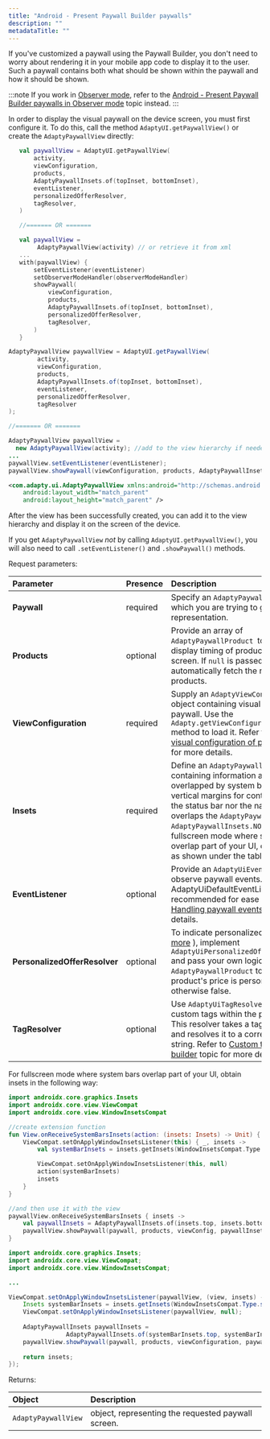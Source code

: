 ```yaml
---
title: "Android - Present Paywall Builder paywalls"
description: ""
metadataTitle: ""
---
```


If you've customized a paywall using the Paywall Builder, you don't need to worry about rendering it in your mobile app code to display it to the user. Such a paywall contains both what should be shown within the paywall and how it should be shown.

:::note
If you work in [Observer mode](observer-vs-full-mode), refer to the [Android - Present Paywall Builder paywalls in Observer mode](android-present-paywall-builder-paywalls-in-observer-mode) topic instead.
:::

In order to display the visual paywall on the device screen, you must first configure it. To do this, call the method `AdaptyUI.getPaywallView()` or create the `AdaptyPaywallView` directly:

```kotlin title="Kotlin"
   val paywallView = AdaptyUI.getPaywallView(
       activity,
       viewConfiguration,
       products,
       AdaptyPaywallInsets.of(topInset, bottomInset),
       eventListener,
       personalizedOfferResolver,
       tagResolver,
   )

   //======= OR =======

   val paywallView =
     	AdaptyPaywallView(activity) // or retrieve it from xml
   ...
   with(paywallView) {
       setEventListener(eventListener)
       setObserverModeHandler(observerModeHandler)
       showPaywall(
           viewConfiguration,
           products,
           AdaptyPaywallInsets.of(topInset, bottomInset),
           personalizedOfferResolver,
           tagResolver,
       )
   }
```
```java title="Java"
AdaptyPaywallView paywallView = AdaptyUI.getPaywallView(
        activity,
        viewConfiguration,
        products,
        AdaptyPaywallInsets.of(topInset, bottomInset),
        eventListener,
        personalizedOfferResolver,
        tagResolver
);

//======= OR =======

AdaptyPaywallView paywallView =
  new AdaptyPaywallView(activity); //add to the view hierarchy if needed, or you receive it from xml
...
paywallView.setEventListener(eventListener);
paywallView.showPaywall(viewConfiguration, products, AdaptyPaywallInsets.of(topInset, bottomInset), personalizedOfferResolver);
```
```xml title="Xml"
<com.adapty.ui.AdaptyPaywallView xmlns:android="http://schemas.android.com/apk/res/android"
    android:layout_width="match_parent"
    android:layout_height="match_parent" />
```

   After the view has been successfully created, you can add it to the view hierarchy and display it on the screen of the device.

If you get `AdaptyPaywallView` _not_ by calling `AdaptyUI.getPaywallView()`, you will also need to call `.setEventListener()` and `.showPaywall()` methods.

Request parameters:

| Parameter                     | Presence | Description                                                                                                                                                                                                                                                                                                                                                               |
| :---------------------------- | :------- | :------------------------------------------------------------------------------------------------------------------------------------------------------------------------------------------------------------------------------------------------------------------------------------------------------------------------------------------------------------------------ |
| **Paywall**                   | required | Specify an `AdaptyPaywall` object, for which you are trying to get a screen representation.                                                                                                                                                                                                                                                                               |
| **Products**                  | optional | Provide an array of `AdaptyPaywallProduct `to optimize the display timing of products on the screen. If `null` is passed, AdaptyUI will automatically fetch the required products.                                                                                                                                                                                        |
| **ViewConfiguration**         | required | Supply an `AdaptyViewConfiguration` object containing visual details of the paywall. Use the `Adapty.getViewConfiguration(paywall)` method to load it. Refer to [Fetch the visual configuration of paywall](get-pb-paywalls#fetch-the-view-configuration-of-paywall-designed-using-paywall-builder) topic for more details.                                           |
| **Insets**                    | required | Define an `AdaptyPaywallInsets` object containing information about the area overlapped by system bars, creating vertical margins for content. If neither the status bar nor the navigation bar overlaps the `AdaptyPaywallView`, pass `AdaptyPaywallInsets.NONE`. For fullscreen mode where system bars overlap part of your UI, obtain insets as shown under the table. |
| **EventListener**             | optional | Provide an `AdaptyUiEventListener` to observe paywall events. Extending AdaptyUiDefaultEventListener is recommended for ease of use. Refer to [Handling paywall events](android-handling-events)  topic for more details.                                                                                                                                             |
| **PersonalizedOfferResolver** | optional | To indicate personalized pricing ([read more](https://developer.android.com/google/play/billing/integrate#personalized-price)  ), implement `AdaptyUiPersonalizedOfferResolver`  and pass your own logic that maps `AdaptyPaywallProduct` to true if the product's price is personalized, otherwise false.                                                                |
| **TagResolver**               | optional | Use `AdaptyUiTagResolver` to resolve custom tags within the paywall text. This resolver takes a tag parameter and resolves it to a corresponding string. Refer to [Custom tags in paywall builder](custom-tags-in-paywall-builder)  topic for more details.                                                                                                           |

For fullscreen mode where system bars overlap part of your UI, obtain insets in the following way:

```kotlin title="Kotlin"
import androidx.core.graphics.Insets
import androidx.core.view.ViewCompat
import androidx.core.view.WindowInsetsCompat

//create extension function
fun View.onReceiveSystemBarsInsets(action: (insets: Insets) -> Unit) {
    ViewCompat.setOnApplyWindowInsetsListener(this) { _, insets ->
        val systemBarInsets = insets.getInsets(WindowInsetsCompat.Type.systemBars())

        ViewCompat.setOnApplyWindowInsetsListener(this, null)
        action(systemBarInsets)
        insets
    }
}

//and then use it with the view
paywallView.onReceiveSystemBarsInsets { insets ->
    val paywallInsets = AdaptyPaywallInsets.of(insets.top, insets.bottom)
    paywallView.showPaywall(paywall, products, viewConfig, paywallInsets, productTitleResolver)
}

```
```java title="Java"
import androidx.core.graphics.Insets;
import androidx.core.view.ViewCompat;
import androidx.core.view.WindowInsetsCompat;

...

ViewCompat.setOnApplyWindowInsetsListener(paywallView, (view, insets) -> {
    Insets systemBarInsets = insets.getInsets(WindowInsetsCompat.Type.systemBars());
    ViewCompat.setOnApplyWindowInsetsListener(paywallView, null);
  
    AdaptyPaywallInsets paywallInsets =
      			AdaptyPaywallInsets.of(systemBarInsets.top, systemBarInsets.bottom);
    paywallView.showPaywall(paywall, products, viewConfiguration, paywallInsets, productTitleResolver);
            
    return insets;
});
```

Returns:

| Object              | Description                                        |
| :------------------ | :------------------------------------------------- |
| `AdaptyPaywallView` | object, representing the requested paywall screen. |